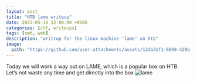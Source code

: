 ```yaml
---
layout: post
title: "HTB lame writeup"
date: 2025-05-16 12:00:00 +0100
categories: [ctf, writeups]
tags: [smb, web]
description: "writrup for the linux machine 'lame' on htb"
image:
  path: "https://github.com/user-attachments/assets/12db31f1-6098-428b-9af3-8ed81423e215"
---
```

Today we will work a way out on LAME, which is a popular box on HTB. Let’s not waste any time and get directly into the box
![lame](https://miro.medium.com/v2/resize:fit:1400/format:webp/1*-p0GwqOXEKRsNQg0WFkZnQ.png)


